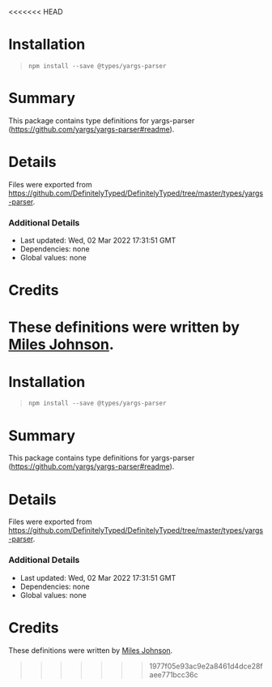 <<<<<<< HEAD
# Installation
> `npm install --save @types/yargs-parser`

# Summary
This package contains type definitions for yargs-parser (https://github.com/yargs/yargs-parser#readme).

# Details
Files were exported from https://github.com/DefinitelyTyped/DefinitelyTyped/tree/master/types/yargs-parser.

### Additional Details
 * Last updated: Wed, 02 Mar 2022 17:31:51 GMT
 * Dependencies: none
 * Global values: none

# Credits
These definitions were written by [Miles Johnson](https://github.com/milesj).
=======
# Installation
> `npm install --save @types/yargs-parser`

# Summary
This package contains type definitions for yargs-parser (https://github.com/yargs/yargs-parser#readme).

# Details
Files were exported from https://github.com/DefinitelyTyped/DefinitelyTyped/tree/master/types/yargs-parser.

### Additional Details
 * Last updated: Wed, 02 Mar 2022 17:31:51 GMT
 * Dependencies: none
 * Global values: none

# Credits
These definitions were written by [Miles Johnson](https://github.com/milesj).
>>>>>>> 1977f05e93ac9e2a8461d4dce28faee771bcc36c
